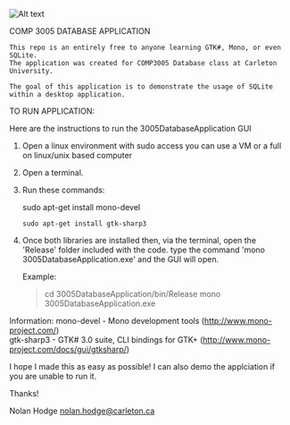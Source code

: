 ![Alt text](/ScreenshotsView_All_Clients.png?raw=true "Viewing Clients")

COMP 3005 DATABASE APPLICATION

	This repo is an entirely free to anyone learning GTK#, Mono, or even SQLite.
	The application was created for COMP3005 Database class at Carleton University.
	
	The goal of this application is to demonstrate the usage of SQLite within a desktop application.


TO RUN APPLICATION:

   Here are the instructions to run the 3005DatabaseApplication GUI

   1. Open a linux environment with sudo access
		you can use a VM or a full on linux/unix based computer
   
   2. Open a terminal.

   3. Run these commands:

	  sudo apt-get install mono-devel

          sudo apt-get install gtk-sharp3

   4. Once both libraries are installed then, via the terminal, open the 'Release' folder included with the code.
      type the command 'mono 3005DatabaseApplication.exe' and the GUI will open.

      Example:
      > cd 3005DatabaseApplication/bin/Release
      > mono 3005DatabaseApplication.exe



   Information:
              mono-devel                      - Mono development tools   (http://www.mono-project.com/)                       
              gtk-sharp3                      - GTK# 3.0 suite, CLI bindings for GTK+ (http://www.mono-project.com/docs/gui/gtksharp/)
      
I hope I made this as easy as possible!
I can also demo the applciation if you are unable to run it.

Thanks!

Nolan Hodge
nolan.hodge@carleton.ca     

